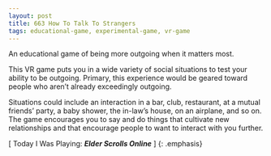 ```yaml
---
layout: post
title: 663 How To Talk To Strangers
tags: educational-game, experimental-game, vr-game
---
```

An educational game of being more outgoing when it matters most.

This VR game puts you in a wide variety of social situations to test your ability to be outgoing.  Primary, this experience would be geared toward people who aren’t already exceedingly outgoing.

Situations could include an interaction in a bar, club, restaurant, at a mutual friends’ party, a baby shower, the in-law’s house, on an airplane, and so on.  The game encourages you to say and do things that cultivate new relationships and that encourage people to want to interact with you further.

[ Today I Was Playing: ***Elder Scrolls Online*** ]
{: .emphasis}